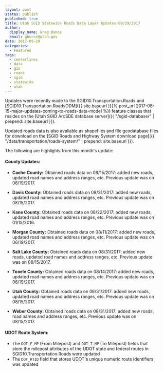 ```yaml
---
layout: post
status: publish
published: true
title: Utah SGID Statewide Roads Data Layer Updates 09/29/2017
author:
  display_name: Greg Bunce
  email: gbunce@utah.gov
date: 2017-09-29
categories:
  - Featured
tags:
  - centerlines
  - data
  - gis
  - roads
  - sgid
  - statewide
  - utah
---
```


Updates were recently made to the SGID10.Transportation.Roads and [SGID10.Transportation.RoadsODM]({{ site.baseurl }}{% post_url 2017-08-15-major-updates-coming-to-roads-data-model %}) feature classes that resides on the [Utah SGID ArcSDE database server]({{ "/sgid-database/" | prepend: site.baseurl }}).

Updated roads data is also available as shapefiles and file geodatabase files for download on the [SGID Roads and Highway System download page]({{ "/data/transportation/roads-system/" | prepend: site.baseurl }}).


The following are highlights from this month's update:

#### County Updates:

- **Cache County:** Obtained roads data on 08/15/2017: added new roads, updated road names and address ranges, etc. Previous update was on 06/19/2017.

- **Davis County:** Obtained roads data on 08/31/2017: added new roads, updated road names and address ranges, etc. Previous update was on 08/15/2017.

- **Kane County:** Obtained roads data on 08/22/2017: added new roads, updated road names and address ranges, etc. Previous update was on 01/15/2016.

- **Morgan County:** Obtained roads data on 08/11/2017: added new roads, updated road names and address ranges, etc. Previous update was on 06/19/2017.

- **Salt Lake County:** Obtained roads data on 08/31/2017: added new roads, updated road names and address ranges, etc. Previous update was on 08/15/2017.

- **Tooele County:** Obtained roads data on 08/14/2017: added new roads, updated road names and address ranges, etc. Previous update was on 06/19/2017.

- **Utah County:** Obtained roads data on 08/31/2017: added new roads, updated road names and address ranges, etc. Previous update was on 08/15/2017.

- **Weber County:** Obtained roads data on 08/31/2017: added new roads, road names and address ranges, etc. Previous update was on 08/15/2017.

#### UDOT Route System:

- The `DOT_F_MP` (From Milepost) and `DOT_T_MP` (To Milepost) fields that store the milepost attributes of the UDOT state and federal routes in SGID10.Transportation.Roads were updated
- The `DOT_RTID` field that stores UDOT's unique numeric route identifiers was updated
